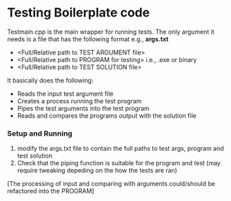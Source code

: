 # Testing Boilerplate code

Testmain.cpp is the main wrapper for running tests.
The only argument it needs is a file that has the following format e.g., <b>args.txt </b>
- <Full/Relative path to TEST ARGUMENT file>
- <Full/Relative path to PROGRAM for testing> i.e., .exe or binary
- <Full/Relative path to TEST SOLUTION file>


 It basically does the following:
- Reads the input test argument file 
- Creates a process running the test program
- Pipes the test arguments into the test program
- Reads and compares the programs output with the solution file

### Setup and Running
1. modify the args.txt file to contain the full paths to test args, program and test solution
2. Check that the piping function is suitable for the program and test (may require tweaking depeding on the how the tests are ran) 

[The processing of input and comparing with arguments could/should be refactored into the PROGRAM]